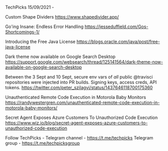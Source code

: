 TechPicks 15/09/2021 -

Custom Shape Dividers
https://www.shapedivider.app/

Go'ing Insane: Endless Error Handling
https://jesseduffield.com/Gos-Shortcomings-1/

Introducing the Free Java License
https://blogs.oracle.com/java/post/free-java-license

Dark theme now available on Google Search Desktop
https://support.google.com/websearch/thread/125141564/dark-theme-now-available-on-google-search-desktop

Between the 3 Sept and 10 Sept, secure env vars of *all* public @travisci repositories were injected into PR builds. Signing keys, access creds, API tokens.
https://twitter.com/peter_szilagyi/status/1437646118700175360

Unauthenticated Remote Code Execution in Motorola Baby Monitors
https://randywestergren.com/unauthenticated-remote-code-execution-in-motorola-baby-monitors/

Secret Agent Exposes Azure Customers To Unauthorized Code Execution
https://www.wiz.io/blog/secret-agent-exposes-azure-customers-to-unauthorized-code-execution

Follow TechPicks -
Telegram channel - https://t.me/techpicks
Telegram group - https://t.me/techpicksgroup